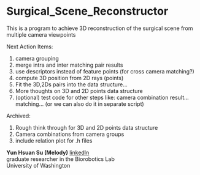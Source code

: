 # Surgical_Scene_Reconstructor
This is a program to achieve 3D reconstruction of the surgical scene from multiple camera viewpoints

Next Action Items:
1. camera grouping
2. merge intra and inter matching pair results
3. use descriptors instead of feature points (for cross camera matching?)
4. compute 3D position from 2D rays (points)
5. Fit the 3D,2Ds pairs into the data structure...
6. More thoughts on 3D and 2D points data structure
7. (optional) test code for other steps like: camera combination result... matching... (or we can also do it in separate script)

Archived:
1. Rough think through for 3D and 2D points data structure
2. Camera combinations from camera groups
3. include relation plot for .h files

**Yun Hsuan Su (Melody)** [linkedIn](https://www.linkedin.com/in/yun-hsuan-su/) <br />
graduate researcher in the Biorobotics Lab <br />
University of Washington <br />
